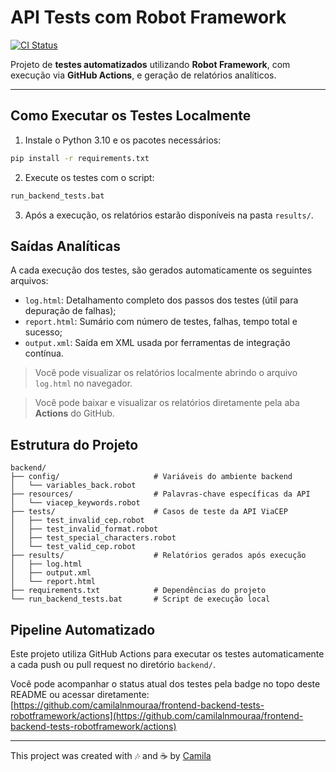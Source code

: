 # API Tests com Robot Framework

[![CI Status](https://github.com/camilalnmouraa/frontend-backend-tests-robotframework/actions/workflows/backend-tests.yml/badge.svg)](https://github.com/camilalnmouraa/frontend-backend-tests-robotframework/actions)

Projeto de **testes automatizados** utilizando **Robot Framework**, com execução via **GitHub Actions**, e geração de relatórios analíticos.

---

## Como Executar os Testes Localmente

1. Instale o Python 3.10 e os pacotes necessários:

```bash
pip install -r requirements.txt
```
2. Execute os testes com o script:

```bash
run_backend_tests.bat
```
3. Após a execução, os relatórios estarão disponíveis na pasta `results/`.

## Saídas Analíticas

A cada execução dos testes, são gerados automaticamente os seguintes arquivos:

- `log.html`: Detalhamento completo dos passos dos testes (útil para depuração de falhas);
- `report.html`: Sumário com número de testes, falhas, tempo total e sucesso;
- `output.xml`: Saída em XML usada por ferramentas de integração contínua.

>Você pode visualizar os relatórios localmente abrindo o arquivo `log.html` no navegador.

>Você pode baixar e visualizar os relatórios diretamente pela aba **Actions** do GitHub.


## Estrutura do Projeto

```
backend/
├── config/                     # Variáveis do ambiente backend
│   └── variables_back.robot
├── resources/                  # Palavras-chave específicas da API
│   └── viacep_keywords.robot
├── tests/                      # Casos de teste da API ViaCEP
│   ├── test_invalid_cep.robot
│   ├── test_invalid_format.robot
│   ├── test_special_characters.robot
│   └── test_valid_cep.robot
├── results/                    # Relatórios gerados após execução
│   ├── log.html
│   ├── output.xml
│   └── report.html
├── requirements.txt            # Dependências do projeto
└── run_backend_tests.bat       # Script de execução local
```

## Pipeline Automatizado

Este projeto utiliza GitHub Actions para executar os testes automaticamente a cada push ou pull request no diretório `backend/`.

Você pode acompanhar o status atual dos testes pela badge no topo deste README ou acessar diretamente:
[https://github.com/camilalnmouraa/frontend-backend-tests-robotframework/actions](https://github.com/camilalnmouraa/frontend-backend-tests-robotframework/actions)

___

This project was created with 🎶 and ☕ by [Camila](https://www.linkedin.com/in/camilalnmoura/)

